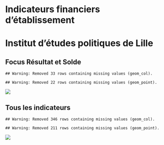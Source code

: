 Indicateurs financiers d’établissement
================

# Institut d’études politiques de Lille

## Focus Résultat et Solde

    ## Warning: Removed 33 rows containing missing values (geom_col).

    ## Warning: Removed 22 rows containing missing values (geom_point).

![](institut_d_études_politiques_de_lille_files/figure-gfm/etab.focus-1.png)<!-- -->

## Tous les indicateurs

    ## Warning: Removed 346 rows containing missing values (geom_col).

    ## Warning: Removed 211 rows containing missing values (geom_point).

![](institut_d_études_politiques_de_lille_files/figure-gfm/etab-1.png)<!-- -->
